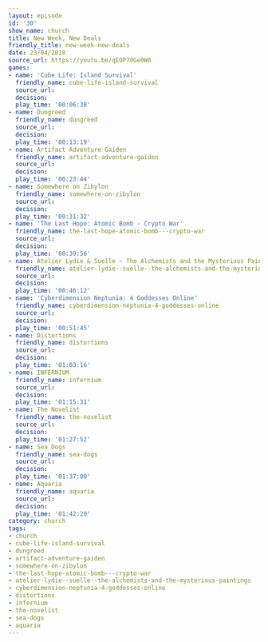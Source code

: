 ```yaml
---
layout: episode
id: '30'
show_name: church
title: New Week, New Deals
friendly_title: new-week-new-deals
date: 23/04/2018
source_url: https://youtu.be/qEOP70Ge0W0
games:
- name: 'Cube Life: Island Survival'
  friendly_name: cube-life-island-survival
  source_url: 
  decision: 
  play_time: '00:06:38'
- name: Dungreed
  friendly_name: dungreed
  source_url: 
  decision: 
  play_time: '00:13:19'
- name: Artifact Adventure Gaiden
  friendly_name: artifact-adventure-gaiden
  source_url: 
  decision: 
  play_time: '00:23:44'
- name: Somewhere on Zibylon
  friendly_name: somewhere-on-zibylon
  source_url: 
  decision: 
  play_time: '00:31:32'
- name: 'The Last Hope: Atomic Bomb - Crypto War'
  friendly_name: the-last-hope-atomic-bomb---crypto-war
  source_url: 
  decision: 
  play_time: '00:39:56'
- name: Atelier Lydie & Suelle ~ The Alchemists and the Mysterious Paintings~
  friendly_name: atelier-lydie--suelle--the-alchemists-and-the-mysterious-paintings
  source_url: 
  decision: 
  play_time: '00:46:12'
- name: 'Cyberdimension Neptunia: 4 Goddesses Online'
  friendly_name: cyberdimension-neptunia-4-goddesses-online
  source_url: 
  decision: 
  play_time: '00:51:45'
- name: Distortions
  friendly_name: distortions
  source_url: 
  decision: 
  play_time: '01:03:16'
- name: INFERNIUM
  friendly_name: infernium
  source_url: 
  decision: 
  play_time: '01:15:31'
- name: The Novelist
  friendly_name: the-novelist
  source_url: 
  decision: 
  play_time: '01:27:52'
- name: Sea Dogs
  friendly_name: sea-dogs
  source_url: 
  decision: 
  play_time: '01:37:00'
- name: Aquaria
  friendly_name: aquaria
  source_url: 
  decision: 
  play_time: '01:42:20'
category: church
tags:
- church
- cube-life-island-survival
- dungreed
- artifact-adventure-gaiden
- somewhere-on-zibylon
- the-last-hope-atomic-bomb---crypto-war
- atelier-lydie--suelle--the-alchemists-and-the-mysterious-paintings
- cyberdimension-neptunia-4-goddesses-online
- distortions
- infernium
- the-novelist
- sea-dogs
- aquaria
---
```


